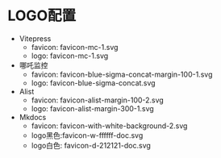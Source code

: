 # LOGO配置

- Vitepress
  - favicon: favicon-mc-1.svg
  - logo: favicon-mc-1.svg
- 哪吒监控
  - favicon: favicon-blue-sigma-concat-margin-100-1.svg
  - logo: favicon-blue-sigma-concat.svg
- Alist
  - favicon: favicon-alist-margin-100-2.svg
  - logo: favicon-alist-margin-300-1.svg
- Mkdocs
  - favicon: favicon-with-white-background-2.svg
  - logo黑色:favicon-w-ffffff-doc.svg
  - logo白色: favicon-d-212121-doc.svg
